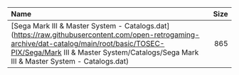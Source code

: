 |Name|Size|
|:---|---:|
|[Sega Mark III & Master System - Catalogs.dat](https://raw.githubusercontent.com/open-retrogaming-archive/dat-catalog/main/root/basic/TOSEC-PIX/Sega/Mark III & Master System/Catalogs/Sega Mark III & Master System - Catalogs.dat)|865|
